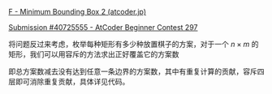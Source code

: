 [F - Minimum Bounding Box 2 (atcoder.jp)](https://atcoder.jp/contests/abc297/tasks/abc297_f)

[Submission #40725555 - AtCoder Beginner Contest 297](https://atcoder.jp/contests/abc297/submissions/40725555)

将问题反过来考虑，枚举每种矩形有多少种放置棋子的方案，对于一个 $n \times m$ 的矩形，我们可以用容斥的方法求出正好覆盖它的方案数



即总方案数减去没有达到任意一条边界的方案数，其中有重复计算的贡献，容斥四层即可消除重复贡献，具体详见代码。